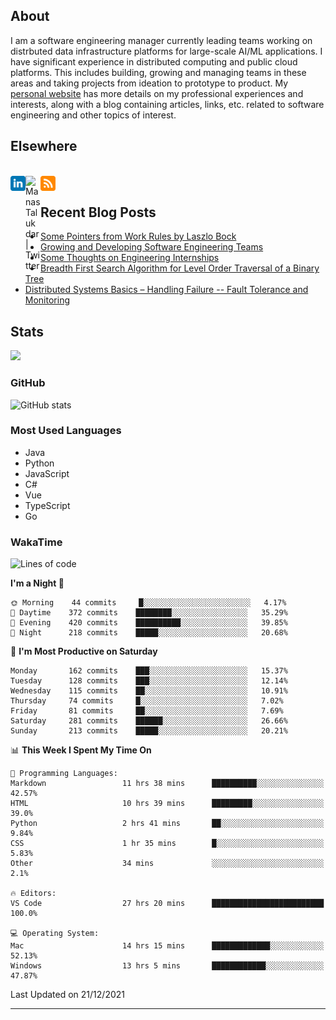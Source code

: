 ## About

I am a software engineering manager currently leading teams working on distrbuted data infrastructure platforms for large-scale AI/ML applications. I have significant experience in distributed computing and public cloud platforms. This includes building, growing and managing teams in these areas and taking projects from ideation to prototype to product. My [personal website](https://manastalukdar.github.io/) has more details on my professional experiences and interests, along with a blog containing articles, links, etc. related to software engineering and other topics of interest.

## Elsewhere

</br>

<a href="https://www.linkedin.com/in/manastalukdar" target="_blank">
  <img align="left" alt="Manas Talukdar | Linkedin" width="24px" src="https://raw.githubusercontent.com/edent/SuperTinyIcons/master/images/svg/linkedin.svg" />
</a>
<a href="https://www.twitter.com/manastalukdar" target="_blank">
  <img align="left" alt="Manas Talukdar | Twitter" width="24px" src="https://github.com/TheDudeThatCode/TheDudeThatCode/blob/master/Assets/Twitter.svg" />
</a>
<a href="https://manastalukdar.github.io/" target="_blank">
  <img align="left" alt="Manas Talukdar | Website" width="24px" src="https://github.com/edent/SuperTinyIcons/blob/master/images/svg/rss.svg" />
</a>

</br>

## Recent Blog Posts

<!-- BLOG:START -->
- [Some Pointers from Work Rules by Laszlo Bock](https://manastalukdar.github.io/blog/2020/01/25/work-rules-laszlo-bock-pointers/)
- [Growing and Developing Software Engineering Teams](https://manastalukdar.github.io/blog/2019/09/19/growing-developing-software-engineering-teams/)
- [Some Thoughts on Engineering Internships](https://manastalukdar.github.io/blog/2019/09/04/some-thoughts-on-engineering-internships/)
- [Breadth First Search Algorithm for Level Order Traversal of a Binary Tree](https://manastalukdar.github.io/blog/2019/08/29/breadth-first-search-binary-tree-level-order-traversal/)
- [Distributed Systems Basics – Handling Failure -- Fault Tolerance and Monitoring](https://manastalukdar.github.io/blog/2019/08/19/katemats-distributed-systems-fault-tolerance-monitoring/)
<!-- BLOG:END -->

## Stats

![](https://komarev.com/ghpvc/?username=manastalukdar)

### GitHub

![GitHub stats](https://github-readme-stats.vercel.app/api?username=manastalukdar&show_icons=true&hide_border=true&hide_rank=true&hide_title=true&icon_color=79ff97&text_color=cecac3&bg_color=4d4b4b)

### Most Used Languages

- Java
- Python
- JavaScript
- C#
- Vue
- TypeScript
- Go

<!--
![Top Langs](https://github-readme-stats.vercel.app/api/top-langs/?username=manastalukdar&layout=compact&hide_border=true&hide_title=true&icon_color=79ff97&text_color=cecac3&bg_color=4d4b4b)
-->

### WakaTime

<!--START_SECTION:waka-->
![Lines of code](https://img.shields.io/badge/From%20Hello%20World%20I%27ve%20Written-81%20Thousand%20lines%20of%20code-blue)

**I'm a Night 🦉** 

```text
🌞 Morning    44 commits     █░░░░░░░░░░░░░░░░░░░░░░░░   4.17% 
🌆 Daytime    372 commits    ████████░░░░░░░░░░░░░░░░░   35.29% 
🌃 Evening    420 commits    ██████████░░░░░░░░░░░░░░░   39.85% 
🌙 Night      218 commits    █████░░░░░░░░░░░░░░░░░░░░   20.68%

```
📅 **I'm Most Productive on Saturday** 

```text
Monday       162 commits    ███░░░░░░░░░░░░░░░░░░░░░░   15.37% 
Tuesday      128 commits    ███░░░░░░░░░░░░░░░░░░░░░░   12.14% 
Wednesday    115 commits    ██░░░░░░░░░░░░░░░░░░░░░░░   10.91% 
Thursday     74 commits     █░░░░░░░░░░░░░░░░░░░░░░░░   7.02% 
Friday       81 commits     ██░░░░░░░░░░░░░░░░░░░░░░░   7.69% 
Saturday     281 commits    ██████░░░░░░░░░░░░░░░░░░░   26.66% 
Sunday       213 commits    █████░░░░░░░░░░░░░░░░░░░░   20.21%

```


📊 **This Week I Spent My Time On** 

```text
💬 Programming Languages: 
Markdown                 11 hrs 38 mins      ██████████░░░░░░░░░░░░░░░   42.57% 
HTML                     10 hrs 39 mins      █████████░░░░░░░░░░░░░░░░   39.0% 
Python                   2 hrs 41 mins       ██░░░░░░░░░░░░░░░░░░░░░░░   9.84% 
CSS                      1 hr 35 mins        █░░░░░░░░░░░░░░░░░░░░░░░░   5.83% 
Other                    34 mins             ░░░░░░░░░░░░░░░░░░░░░░░░░   2.1%

🔥 Editors: 
VS Code                  27 hrs 20 mins      █████████████████████████   100.0%

💻 Operating System: 
Mac                      14 hrs 15 mins      █████████████░░░░░░░░░░░░   52.13% 
Windows                  13 hrs 5 mins       ████████████░░░░░░░░░░░░░   47.87%

```


 Last Updated on 21/12/2021
<!--END_SECTION:waka-->

---

<!--

**manastalukdar/manastalukdar** is a ✨ _special_ ✨ repository because its `README.md` (this file) appears on your GitHub profile.

Here are some ideas to get you started:

- 🔭 I’m currently working on ...
- 🌱 I’m currently learning ...
- 👯 I’m looking to collaborate on ...
- 🤔 I’m looking for help with ...
- 💬 Ask me about ...
- 📫 How to reach me: ...
- 😄 Pronouns: ...
- ⚡ Fun fact: ...
-->
